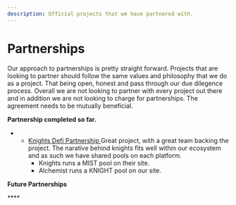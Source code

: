 ```yaml
---
description: Official projects that we have partnered with.
---
```


# Partnerships

Our approach to partnerships is pretty straight forward. Projects that are looking to partner should follow the same values and philosophy that we do as a project. That being open, honest and pass through our due dilegence process. Overall we are not looking to partner with every project out there and in addition we are not looking to charge for partnerships. The agreement needs to be mutually beneficial. 

**Partnership completed so far.** 

* * [Knights Defi Partnership ](https://www.knightsdefi.com/)Great project, with a great team backing the project. The narative behind knights fits well within our ecosystem and as such we have shared pools on each platform. 
    * Knights runs a MIST pool on their site. 
    * Alchemist runs a KNIGHT pool on our site.



**Future Partnerships**

\*\*\*\*

